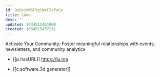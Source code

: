 ```yaml
---
id: QuBsjnWSFYpSWzF2cfoCe
title: Luma
desc: ''
updated: 1634515461900
created: 1634515437211
---
```





Activate Your Community; Foster meaningful relationships with events, newsletters, and community analytics

- [[p.hasURL]] https://lu.ma


- [[c.software.3d.generator]]